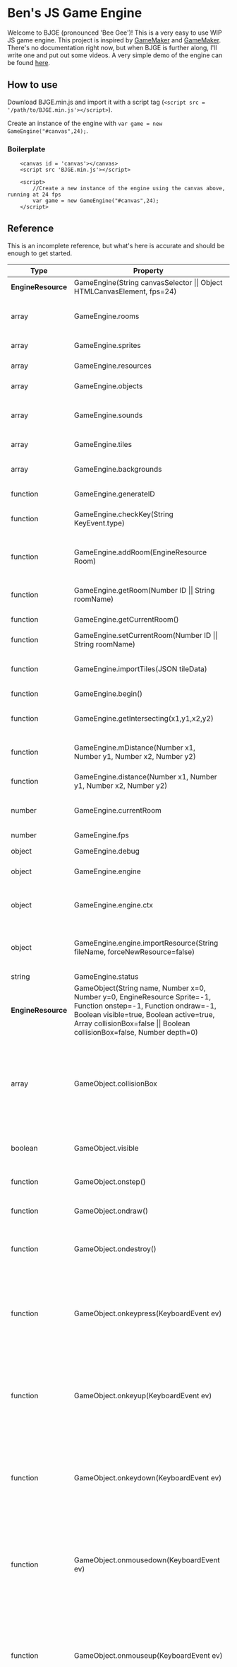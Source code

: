 # Ben's JS Game Engine

Welcome to BJGE (pronounced 'Bee Gee')! This is a very easy to use WIP JS game engine. This project is inspired by <a href = 'https://gamemaker.nl'>GameMaker</a> and <a href = 'http://alstaffieri.com/gamemaker.html'>GameMaker</a>. There's no documentation right now, but when BJGE is further along, I'll write one and put out some videos. A very simple demo of the engine can be found <a href = 'https://github.com/benergize/Rogue-Renewal'>here</a>.

## How to use

Download BJGE.min.js and import it with a script tag (`<script src = '/path/to/BJGE.min.js'></script>`).

Create an instance of the engine with `var game = new GameEngine("#canvas",24);`.

### Boilerplate

```
    <canvas id = 'canvas'></canvas>
    <script src 'BJGE.min.js'></script>
    
    <script>
        //Create a new instance of the engine using the canvas above, running at 24 fps
        var game = new GameEngine("#canvas",24);
    </script>
```

## Reference

This is an incomplete reference, but what's here is accurate and should be enough to get started.

<table> 

<tr>
<thead>
<th ><strong>Type</strong></th>
<th><strong>Property</strong></th>
<th><strong>Description</strong></th>
</thead>
</tr>
<tbody>
<tr>
<td ><strong>EngineResource</strong></td>
<td>GameEngine(String canvasSelector || Object HTMLCanvasElement, fps=24)</td>
<td>ID selector for canvas, game FPS</td>
</tr>
<tr>
<td >array</td>
<td>GameEngine.rooms</td>
<td>Array of all rooms in the game, accessible to the engine.</td>
</tr>
<tr>
<td >array</td>
<td>GameEngine.sprites</td>
<td>Array of all registered sprites.</td>
</tr>
<tr>
<td >array</td>
<td>GameEngine.resources</td>
<td>Array of all registered files</td>
</tr>
<tr>
<td >array</td>
<td>GameEngine.objects</td>
<td>Array of all registered objects.</td>
</tr>
<tr>
<td >array</td>
<td>GameEngine.sounds</td>
<td>Array of all registered sounds (EngineResources, not files)</td>
</tr>
<tr>
<td >array</td>
<td>GameEngine.tiles</td>
<td>Array of all registered tiles</td>
</tr>
<tr>
<td >array</td>
<td>GameEngine.backgrounds</td>
<td>Array of all registered backgrounds</td>
</tr>
<tr>
<td >function</td>
<td>GameEngine.generateID</td>
<td>Generates a new unique ID</td>
</tr>
<tr>
<td >function</td>
<td>GameEngine.checkKey(String KeyEvent.type)</td>
<td>Function to check if key is currently being held</td>
</tr>
<tr>
<td >function</td>
<td>GameEngine.addRoom(EngineResource Room)</td>
<td>Function to add rooms to game registry. This is done automatically when a room is created.</td>
</tr>
<tr>
<td >function</td>
<td>GameEngine.getRoom(Number ID || String roomName)</td>
<td>Get a room object from either an ID or name</td>
</tr>
<tr>
<td >function</td>
<td>GameEngine.getCurrentRoom()</td>
<td>Gets the currently active game room</td>
</tr>
<tr>
<td >function</td>
<td>GameEngine.setCurrentRoom(Number ID || String roomName)</td>
<td>Switches game to a room</td>
</tr>
<tr>
<td >function</td>
<td>GameEngine.importTiles(JSON tileData)</td>
<td>Import tileset from JSON. Useful for designing rooms in-game</td>
</tr>
<tr>
<td >function</td>
<td>GameEngine.begin()</td>
<td>Start the game loop</td>
</tr>
<tr>
<td >function</td>
<td>GameEngine.getIntersecting(x1,y1,x2,y2)</td>
<td>Get if two rectangles are intersecting based on their coordinates</td>
</tr>
<tr>
<td >function</td>
<td>GameEngine.mDistance(Number x1, Number y1, Number x2, Number y2)</td>
<td>Returns Manhattan distance given two sets of coordinates.</td>
</tr>
<tr>
<td >function</td>
<td>GameEngine.distance(Number x1, Number y1, Number x2, Number y2)</td>
<td>Returns Pythagorean distance given two sets of coordinates.</td>
</tr>
<tr>
<td >number</td>
<td>GameEngine.currentRoom</td>
<td>Array index of current active game room.</td>
</tr>
<tr>
<td >number</td>
<td>GameEngine.fps</td>
<td>Framerate at which the game will run</td>
</tr>
<tr>
<td >object</td>
<td>GameEngine.debug</td>
<td>Debug flags</td>
</tr>
<tr>
<td >object</td>
<td>GameEngine.engine</td>
<td>Object containing utilities and canvas data</td>
</tr>
<tr>
<td >object</td>
<td>GameEngine.engine.ctx</td>
<td>Reference to 2D context. Can be used to draw to the canvas natively.</td>
</tr>
<tr>
<td >object</td>
<td>GameEngine.engine.importResource(String fileName, forceNewResource=false)</td>
<td>Adds a file resource to the game's resource registry. This is mainly called internally.</td>
</tr>
<tr>
<td >string</td>
<td>GameEngine.status</td>
<td>Current gamestate</td>
</tr>
<tr>
</tr>
<tr>
<td ><strong>EngineResource</strong></td>
<td>GameObject(String name, Number x=0, Number y=0, EngineResource Sprite=-1, Function onstep=-1, Function ondraw=-1, Boolean visible=true, Boolean active=true, Array collisionBox=false || Boolean collisionBox=false, Number depth=0)</td>
<td>Building block of game interactivity.</td>
</tr>
<tr>
<td >array</td>
<td>GameObject.collisionBox</td>
<td>Coordinates to use when checking for collisions. Defaults to sprite width/height or 16x16 if no sprite is specified.&lt;br/&gt;collisionBox entries are [x,y,width,height].</td>
</tr>
<tr>
<td >boolean</td>
<td>GameObject.visible</td>
<td>Whether the object should draw a sprite and perform its draw event</td>
</tr>
<tr>
<td >function</td>
<td>GameObject.onstep()</td>
<td>Custom event to execute every game step (frame)</td>
</tr>
<tr>
<td >function</td>
<td>GameObject.ondraw()</td>
<td>Custom event to execute every game draw (frame)</td>
</tr>
<tr>
<td >function</td>
<td>GameObject.ondestroy()</td>
<td>Custom event to execute when the GameObject is destroyed via destroy()</td>
</tr>
<tr>
<td >function</td>
<td>GameObject.onkeypress(KeyboardEvent ev)</td>
<td>Custom event to handle key presses. This recieves input events from native JavaScript event listeners. The first argument provides the data from the event.</td>
</tr>
<tr>
<td >function</td>
<td>GameObject.onkeyup(KeyboardEvent ev)</td>
<td>Custom event to handle key releases. This recieves input events from native JavaScript event listeners. The first argument provides the data from the event.</td>
</tr>
<tr>
<td >function</td>
<td>GameObject.onkeydown(KeyboardEvent ev)</td>
<td>Custom event to handle key downs. This recieves input events from native JavaScript event listeners. The first argument provides the data from the event.</td>
</tr>
<tr>
<td >function</td>
<td>GameObject.onmousedown(KeyboardEvent ev)</td>
<td>Custom event to handle mouse presses. This recieves input events from native JavaScript event listeners. The first argument provides the data from the event.</td>
</tr>
<tr>
<td >function</td>
<td>GameObject.onmouseup(KeyboardEvent ev)</td>
<td>Custom event to handle mouse releases. This recieves input events from native JavaScript event listeners. The first argument provides the data from the event.</td>
</tr>
<tr>
<td >function</td>
<td>GameObject.onmousemove(KeyboardEvent ev)</td>
<td>Custom event to handle mouse movement. This recieves input events from native JavaScript event listeners. The first argument provides the data from the event.</td>
</tr>
<tr>
<td >function</td>
<td>GameObject.oncontextmenu(KeyboardEvent ev)</td>
<td>Custom event to handle right clicks. This recieves input events from native JavaScript event listeners. The first argument provides the data from the event.</td>
</tr>
<tr>
<td >function</td>
<td>GameObject.generatePath(Number x, Number y, Number gridWidth, number gridHeight)</td>
<td>Generate a path to a given location on a certain grid, avoiding solid objects. Note that this is an extremely performance-heavy function and should only be called when needed. Using a larger gridWidth/gridHeight decreases the performance cost, but lowers the path resolution..</td>
</tr>
<tr>
<td >function</td>
<td>GameObject.pathStep(Number speed=0)</td>
<td>Take a step to/towards the next step in the path generated by generatePath(). A speed of 0 will make the object jump to its next coordinate. A non-zero speed will make the object execute moveTowardsPoint() towards its next path coordinate.</td>
</tr>
<tr>
<td >function</td>
<td>GameObject.moveTowardsPoint(Number x, Number y, Number speed)</td>
<td>Move towards given coordinates, ignoring objects in the way</td>
</tr>
<tr>
<td >function</td>
<td>GameObject.moveInDirection(Number direction, Number speed)</td>
<td>Move at a given speed in a given direction (degrees)</td>
</tr>
<tr>
<td >function</td>
<td>GameObject.setDepth(Number z=0)</td>
<td>Set the position in the draw order (z-index)</td>
</tr>
<tr>
<td >function</td>
<td>GameObject.destroy()</td>
<td>Remove this object from the current room</td>
</tr>
<tr>
<td >function</td>
<td>GameObject.deactivate()</td>
<td>Prevent this object from performing any of its actions or drawing without removing it from the room.</td>
</tr>
<tr>
<td >function</td>
<td>GameObject.activate()</td>
<td>Reactivate the object</td>
</tr>
<tr>
<td >number</td>
<td>GameObject.x</td>
<td>X coordinate of object in room</td>
</tr>
<tr>
<td >number</td>
<td>GameObject.y</td>
<td>Y coordinate of object in room</td>
</tr>
<tr>
<td >number</td>
<td>GameObject.sprite</td>
<td>EngineResource Sprite to draw at the GameObject's position in the room</td>
</tr>
<tr>
<td >number</td>
<td>GameObject.hspeed</td>
<td>Horizontal speed</td>
</tr>
<tr>
<td >number</td>
<td>GameObject.vspeed</td>
<td>Vertical speed</td>
</tr>
<tr>
<td >number</td>
<td>GameObject.friction</td>
<td>Friction to apply to object's movements</td>
</tr>
<tr>
<td >number</td>
<td>GameObject.gravity</td>
<td>Gravity to apply to object</td>
</tr>
<tr>
<td >number</td>
<td>GameObject.gravityDirection</td>
<td>Direction of gravity to apply</td>
</tr>
<tr>
<td >number</td>
<td>GameObject.id</td>
<td>Internal unique ID</td>
</tr>
<tr>
<td >object</td>
<td>GameObject.path</td>
<td>Path generated by generatePath()</td>
</tr>
<tr>
<td >string</td>
<td>GameObject.name</td>
<td>String used to identify the object in a room</td>
</tr>
<tr>
</tr>
<tr>
<td ><strong>EngineResource</strong></td>
<td>Room</td>
</tr>
<tr>
<td >array</td>
<td>roomObjects</td>
<td>All objects currently in the room</td>
</tr>
<tr>
<td >array</td>
<td>Room.tiles</td>
<td>All tiles currently in the room</td>
</tr>
<tr>
<td >function</td>
<td>Room.addObject(EngineResource GameObject, Boolean copy=false, sortDepth=true)</td>
<td>Adds an object to this room. Specifying that it should be a copy will create a shallow copy of the object. It is recommended you create constructor functions for objects that need instances. sortDepth will cause the room to adjust the depth order according to the new object's depth. If the object's depth doesn't matter, setting sortDepth to false will slightly improve performance.</td>
</tr>
<tr>
<td >function</td>
<td>Room.getObject(String objectName || Number ID)</td>
<td>Get an object in the room given an ID or object name. If there are multiple objects with the name, it will return the first in the room array.</td>
</tr>
<tr>
<td >function</td>
<td>Room.getObjects(String objectName)</td>
<td>Get instances of an object in the room given an object name.</td>
</tr>
<tr>
<td >function</td>
<td>Room.getTilesAt(Number x, Number y, Boolean solidOnly = false, Number width = 1, Number height = 1)</td>
<td>Get all tiles at a given location</td>
</tr>
<tr>
<td >function</td>
<td>Room.getObjectsAt(Number x, Number y, Boolean solidOnly = false, Number width = 1, Number height = 1)</td>
<td>Get all objects at a given location</td>
</tr>
<tr>
<td >function</td>
<td>Room.getAllAt(Number x, Number y, Boolean solidOnly = false, Number width = 1, Number height = 1)</td>
<td>Get all objects and tiles at a given location</td>
</tr>
<tr>
<td >function</td>
<td>Room.checkEmpty(Number x, Number y, Boolean solidOnly = false, Number width = 1, Number height = 1)</td>
<td>Check if there is anything at a given location</td>
</tr>
<tr>
<td >number</td>
<td>Room.width</td>
<td>Playable room width</td>
</tr>
<tr>
<td >number</td>
<td>Room.height</td>
<td>Playable room height</td>
</tr>
<tr>
<td >number</td>
<td>Room.gridX</td>
<td>Grid X dimension</td>
</tr>
<tr>
<td >number</td>
<td>Room.gridY</td>
<td>Grid Y dimension</td>
</tr>
<tr>
<td >number</td>
<td>Room.view.x</td>
<td>X to start drawing from</td>
</tr>
<tr>
<td >number</td>
<td>Room.view.y</td>
<td>Y to start drawing from</td>
</tr>
<tr>
<td >number</td>
<td>Room.view.width</td>
<td>Width of view to draw to</td>
</tr>
<tr>
<td >number</td>
<td>Room.view.height</td>
<td>Height of view to draw to</td>
</tr>
<tr>
<td >number</td>
<td>Room.id</td>
<td>Internal unique ID</td>
</tr>
<tr>
<td >object</td>
<td>Room.background</td>
<td>EngineResource Background to draw behind room</td>
</tr>
<tr>
<td >object</td>
<td>Room.view</td>
<td>Object containing variables related to how the room is displayed on the canvas</td>
</tr>
<tr>
<td >string</td>
<td>Room.name</td>
<td>String used to identify the object in a room</td>
</tr>
<tr>
<td >string</td>
<td>Room.view.objectName</td>
<td>Object to follow with view</td>
</tr>
<tr>
</tr>
<tr>
<td ><strong>EngineResource</strong></td>
<td>Sprite(String spriteName, Number sheetX = 0, Number sheetY = 0, Number sheetWidth = 16, Number sheetHeight=16, Number drawWidth=16, Number drawHeight=16, Number animationSpeed = 1, Boolean forceNewResource=false)</td>
<td>An image loaded from an image file used to draw tiles, objects, and backgrounds. Sprites can be from sheets, or use entire images. They can be animated, or still.</td>
</tr>
<tr>
<td >boolean</td>
<td>Sprite.resource</td>
<td>File resource from image</td>
</tr>
<tr>
<td >function</td>
<td>Sprite.draw(Number x, Number y)</td>
<td>Draws the sprite. This is usually called automatically.</td>
</tr>
<tr>
<td >number</td>
<td>Sprite.speed</td>
<td>Animation speed, if applicable</td>
</tr>
<tr>
<td >number</td>
<td>Sprite.sheetX</td>
<td>X to start taking sprite from. This is primarily for sprite sheets where the sprite you want to draw may not be at position 0,0. For animations, specify an array of X positions.</td>
</tr>
<tr>
<td >number</td>
<td>Sprite.sheetY</td>
<td>Y to start taking sprite from. This is primarily for sprite sheets where the sprite you want to draw may not be at position 0,0. For animations, specify an array of Y positions.</td>
</tr>
<tr>
<td >number</td>
<td>Sprite.sheetWidth</td>
<td>Width of sprite on the sheet. This is primarily for sprite sheets where the sprite you want to draw may be smaller than the entire sheet.</td>
</tr>
<tr>
<td >number</td>
<td>Sprite.sheetHeight</td>
<td>Height of sprite on the sheet. This is primarily for sprite sheets where the sprite you want to draw may be smaller than the entire sheet.</td>
</tr>
<tr>
<td >number</td>
<td>Sprite.drawWidth</td>
<td>Actual width to draw sprite in room. This will scale the sprite.</td>
</tr>
<tr>
<td >number</td>
<td>Sprite.drawHeight</td>
<td>Actual height to draw sprite in room. This will scale the sprite.</td>
</tr>
<tr>
<td >number</td>
<td>Sprite.id</td>
<td>Internal unique ID</td>
</tr>
<tr>
<td >string</td>
<td>Sprite.name</td>
<td>String used to identify the sprite</td>
</tr>
<tr>
<td >string</td>
<td>Sprite.fileName</td>
<td>Location of file containing image or images</td>
</tr>
<tr>
</tr>
<tr>
<td ><strong>EngineResource</strong></td>
<td>Background(String color, EngineResource Sprite=-1, Boolean tiled=true)</td>
<td>An image or color to be drawn in a room behind all objects and tiles.</td>
</tr>
<tr>
<td >string</td>
<td>Background.color</td>
<td>Color to draw to in room, if no sprite is present.</td>
</tr>
<tr>
<td >string</td>
<td>Background.colour</td>
<td>Alias of color for our friends across the pond.</td>
</tr>
<tr>
<td >number</td>
<td>Background.sprite</td>
<td>EngineResource Sprite to draw in room, either tiled or not.</td>
</tr>
<tr>
<td >boolean</td>
<td>Background.tiled</td>
<td>Whether or not to tile the sprite in the room, if it is not larger than the room.</td>
</tr>
<tr>
<td >function()</td>
<td>Background.draw</td>
<td>Draw the background. This is usually called automatically.</td>
</tr>
<tr>
</tr>
<tr>
<td ><strong>EngineResource</strong></td>
<td>Tile(String name, EngineResource Sprite=EngineResource Sprite(), Number x=0, Number y=0, Boolean solid=false, Array properties=[])</td>
<td>Decorative element to be drawn in a room. Like an object, these can be pathable, but they cannot have scripts or events attached to them.</td>
</tr>
<tr>
<td >array</td>
<td>Tile.properties</td>
<td>Properties to help identify this tile. Useful for water or terrain properties.</td>
</tr>
<tr>
<td >boolean</td>
<td>Tile.solid</td>
<td>Whether this tile should affect pathfinding</td>
</tr>
<tr>
<td >function</td>
<td>Tile.destroy()</td>
<td>Remove this tile from the current room.</td>
</tr>
<tr>
<td >number</td>
<td>Tile.x</td>
<td>X coordinate of tile in room</td>
</tr>
<tr>
<td >number</td>
<td>Tile.y</td>
<td>Y coordinate of tile in room</td>
</tr>
<tr>
<td >number</td>
<td>Tile.id</td>
<td>Internal unique ID</td>
</tr>
<tr>
<td >object</td>
<td>Tile.sprite</td>
<td>EngineResource Sprite to draw at the Tiles position in the room</td>
</tr>
<tr>
<td >string</td>
<td>Tile.name</td>
<td>String used to identify the object in a room</td>
</tr>
<tr>
</tr>
<tr>
<td ><strong>EngineResource</strong></td>
<td>Sound(String soundName, String fileName, Number volume=1,Boolean forceNewResource=false)</td>
<td>EngineResource to play audio in game.</td>
</tr>
<tr>
<td >boolean</td>
<td>Sound.resource</td>
<td>JS file resource from sound</td>
</tr>
<tr>
<td >function</td>
<td>Sound.play(Number volume)</td>
<td>Plays the sound</td>
</tr>
<tr>
<td >function</td>
<td>Sound.loop()</td>
<td>Plays the sound, looping on completion</td>
</tr>
<tr>
<td >function</td>
<td>Sound.pause()</td>
<td>Pauses the sound, retaining its current playback position</td>
</tr>
<tr>
<td >function</td>
<td>Sound.stop()</td>
<td>Stops playing the sound, losing its current playback position</td>
</tr>
<tr>
<td >function</td>
<td>Sound.seek(Number time)</td>
<td>Seeks to a point in the sound</td>
</tr>
<tr>
<td >function</td>
<td>Sound.setVolume(Number volume)</td>
<td>Set the volume at which to play the sound</td>
</tr>
<tr>
<td >function</td>
<td>Sound.mute()</td>
<td>Mutes the sound, remembering previous volume</td>
</tr>
<tr>
<td >function</td>
<td>Sound.unmute()</td>
<td>Unmutes the sound, returning its playback to its previous volume</td>
</tr>
<tr>
<td >function</td>
<td>Sound.setSpeed(Number speed)</td>
<td>Sets the speed at which to play the sound</td>
</tr>
<tr>
<td >number</td>
<td>Sound.id</td>
<td>Internal unique ID</td>
</tr>
<tr>
<td >string</td>
<td>Sound.name</td>
<td>String used to identify the Sound</td>
</tr>
<tr>
<td >string</td>
<td>Sound.fileName</td>
<td>Location of file containing sound</td>
</tr>
</tbody>
</table>
    
## How do I get in touch with the guy who made this?

The bat signal, or ben@benergize.com.
